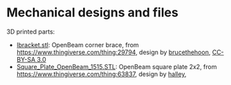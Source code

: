 # Mechanical designs and files

3D printed parts:

* [lbracket.stl](lbracket.stl): OpenBeam corner brace, from <https://www.thingiverse.com/thing:29794>, design by [brucethehoon](https://www.thingiverse.com/brucethehoon), [CC-BY-SA 3.0](https://creativecommons.org/licenses/by-sa/3.0/)
* [Square\_Plate\_OpenBeam\_1515.STL](Square_Plate_OpenBeam_1515.STL): OpenBeam square plate 2x2, from <https://www.thingiverse.com/thing:63837>, design by [halley](https://www.thingiverse.com/halley), 
